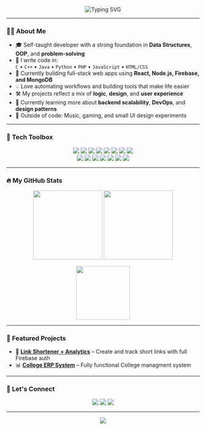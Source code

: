 <!-- README.md -->

<!-- HEADER -->
<p align="center">
  <img src="https://readme-typing-svg.demolab.com?font=Fira+Code&size=24&duration=3000&pause=1000&center=true&vCenter=true&width=600&lines=Hi+I'm+%5BYour+Name%5D+👋;Full+Stack+Developer+%7C+Code+Craftsman;Lover+of+Clean+Code+and+Tech+Tools;I+turn+ideas+into+working+products+🚀" alt="Typing SVG" />
</p>

---

### 👨‍💻 About Me

- 🎓 Self-taught developer with a strong foundation in **Data Structures**, **OOP**, and **problem-solving**
- 🧠 I write code in:  
  `C` • `C++` • `Java` • `Python` • `PHP` • `JavaScript` • `HTML/CSS`
- 🔧 Currently building full-stack web apps using **React, Node.js, Firebase, and MongoDB**
- 💡 Love automating workflows and building tools that make life easier
- 🛠 My projects reflect a mix of **logic**, **design**, and **user experience**
- 🧩 Currently learning more about **backend scalability**, **DevOps**, and **design patterns**
- 🧘 Outside of code: Music, gaming, and small UI design experiments

---

### 🚀 Tech Toolbox

<div align="center">
  
<!-- Languages -->
<img src="https://img.shields.io/badge/C-00599C?style=for-the-badge&logo=c&logoColor=white" />
<img src="https://img.shields.io/badge/C++-00599C?style=for-the-badge&logo=c%2b%2b&logoColor=white" />
<img src="https://img.shields.io/badge/Java-ED8B00?style=for-the-badge&logo=java&logoColor=white" />
<img src="https://img.shields.io/badge/PHP-777BB4?style=for-the-badge&logo=php&logoColor=white" />
<img src="https://img.shields.io/badge/Python-3776AB?style=for-the-badge&logo=python&logoColor=white" />
<img src="https://img.shields.io/badge/JavaScript-F7DF1E?style=for-the-badge&logo=javascript&logoColor=black" />
<img src="https://img.shields.io/badge/HTML5-E34F26?style=for-the-badge&logo=html5&logoColor=white" />
<img src="https://img.shields.io/badge/CSS3-1572B6?style=for-the-badge&logo=css3&logoColor=white" />

<!-- Frameworks/Tools -->
<br />
<img src="https://img.shields.io/badge/React-20232a?style=for-the-badge&logo=react&logoColor=61DAFB" />
<img src="https://img.shields.io/badge/Firebase-FFCA28?style=for-the-badge&logo=firebase&logoColor=black" />
<img src="https://img.shields.io/badge/MongoDB-4EA94B?style=for-the-badge&logo=mongodb&logoColor=white" />
<img src="https://img.shields.io/badge/Node.js-339933?style=for-the-badge&logo=node.js&logoColor=white" />
<img src="https://img.shields.io/badge/Express.js-000000?style=for-the-badge&logo=express&logoColor=white" />
<img src="https://img.shields.io/badge/TailwindCSS-38bdf8?style=for-the-badge&logo=tailwind-css&logoColor=white" />
<img src="https://img.shields.io/badge/Git-F05032?style=for-the-badge&logo=git&logoColor=white" />

</div>

---

### 🔥 My GitHub Stats

<p align="center">
  <img src="https://github-readme-stats.vercel.app/api?username=SkorpionOP&show_icons=true&theme=radical" height="180" />
  <img src="https://github-readme-streak-stats.herokuapp.com/?user=SkorpionOPe&theme=radical" height="180" />
</p>

<p align="center">
  <img src="https://github-readme-stats.vercel.app/api/top-langs/?username=SkorpionOP&layout=compact&theme=radical" height="140" />
</p>

---

### 💼 Featured Projects

- 🔗 [**Link Shortener + Analytics**](https://github.com/SkorpionOP/link-shortener) – Create and track short links with full Firebase auth
- 📊 [**College ERP System**](https://github.com/yourusername/url-analytics) – Fully functional College managment system

---

### 🤝 Let's Connect

<p align="center">
  <a href="mailto:kirankumar82054@gmail.com"><img src="https://img.shields.io/badge/-Gmail-D14836?style=for-the-badge&logo=gmail&logoColor=white"/></a>
  <a href="https://www.linkedin.com/in/kiran-kumar-palle-b90836360/"><img src="https://img.shields.io/badge/-LinkedIn-0077B5?style=for-the-badge&logo=linkedin&logoColor=white"/></a>
  <a href="https://github.com/SkorpionOP"><img src="https://img.shields.io/badge/-GitHub-333?style=for-the-badge&logo=github&logoColor=white"/></a>
</p>

---

<p align="center">
  <img src="https://komarev.com/ghpvc/?username=yourusername&style=flat-square&color=blue" />
</p>
